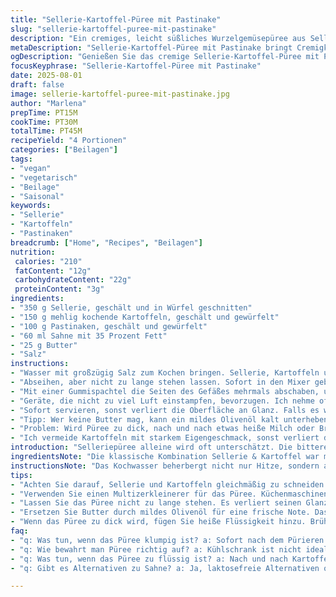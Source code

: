```yaml
---
title: "Sellerie-Kartoffel-Püree mit Pastinake"
slug: "sellerie-kartoffel-puree-mit-pastinake"
description: "Ein cremiges, leicht süßliches Wurzelgemüsepüree aus Sellerie, Kartoffeln und Pastinaken. Die Zutaten werden in gesalzenem Wasser gegart, bis sie weich sind, dann mit Sahne und Butter verfeinert, bis eine samtige Konsistenz entsteht. Durch die Pastinake bekommt das Püree eine überraschende Tiefe im Geschmack. Perfekt als Beilage zu kräftigen Gerichten oder als eigenständige Vorspeise. Laktosefreie Sahne oder Pflanzenöl können Butter und Kuhmilch ersetzen, ohne viel Geschmack einzubüßen. Wichtig: Nicht zu lange kochen, sonst wird die Textur klebrig und die Aromen blass."
metaDescription: "Sellerie-Kartoffel-Püree mit Pastinake bringt Cremigkeit und Tiefe auf den Teller. Eine ideale Beilage für jedes Festmahl."
ogDescription: "Genießen Sie das cremige Sellerie-Kartoffel-Püree mit Pastinake. Eine Geschmacksexplosion, perfekt für jede Gelegenheit."
focusKeyphrase: "Sellerie-Kartoffel-Püree mit Pastinake"
date: 2025-08-01
draft: false
image: sellerie-kartoffel-puree-mit-pastinake.jpg
author: "Marlena"
prepTime: PT15M
cookTime: PT30M
totalTime: PT45M
recipeYield: "4 Portionen"
categories: ["Beilagen"]
tags:
- "vegan"
- "vegetarisch"
- "Beilage"
- "Saisonal"
keywords:
- "Sellerie"
- "Kartoffeln"
- "Pastinaken"
breadcrumb: ["Home", "Recipes", "Beilagen"]
nutrition: 
 calories: "210"
 fatContent: "12g"
 carbohydrateContent: "22g"
 proteinContent: "3g"
ingredients:
- "350 g Sellerie, geschält und in Würfel geschnitten"
- "150 g mehlig kochende Kartoffeln, geschält und gewürfelt"
- "100 g Pastinaken, geschält und gewürfelt"
- "60 ml Sahne mit 35 Prozent Fett"
- "25 g Butter"
- "Salz"
instructions:
- "Wasser mit großzügig Salz zum Kochen bringen. Sellerie, Kartoffeln und Pastinaken hineingeben. Nicht zu groß geschnitten, damit sie gleichzeitig gar werden. Nach ca. 25 Minuten prüfen, mit Gabel – Gemüse muss weich sein, aber nicht zerfallen."
- "Abseihen, aber nicht zu lange stehen lassen. Sofort in den Mixer geben oder mit einem Stampfer fein verarbeiten. Sahne und Butter hinzufügen, dabei langsam und in Etappen. Nur so wird das Püree cremig, sonst wird es wässrig oder klebrig."
- "Mit einer Gummispachtel die Seiten des Gefäßes mehrmals abschaben, um Klümpchen zu vermeiden. Mit Salz abschmecken, nach Geschmack auch frisch gemahlenen weißen Pfeffer."
- "Geräte, die nicht zu viel Luft einstampfen, bevorzugen. Ich nehme oft den Multizerkleinerer, nicht die Küchenmaschine – Ergebnis stabiler, nicht gummiartig."
- "Sofort servieren, sonst verliert die Oberfläche an Glanz. Falls es wartet, warmstellen, aber nicht abgedeckt – Deckel lässt Feuchtigkeit kondensieren und macht das Püree zu matschig."
- "Tipp: Wer keine Butter mag, kann ein mildes Olivenöl kalt unterheben. Das verändert den Geschmack, macht es frischer. Pastinake gibt eine leicht süßliche Note, die den Sellerie rundet. Ohne Pastinake wird es herb, fast medizinisch."
- "Problem: Wird Püree zu dick, nach und nach etwas heiße Milch oder Brühe einrühren. Niemals kalte Flüssigkeit."
- "Ich vermeide Kartoffeln mit starkem Eigengeschmack, sonst verliert das Selleriepüree seine Hauptrolle."
introduction: "Selleriepüree alleine wird oft unterschätzt. Die bittere Note kann schnell dominieren oder gar als medizinisch empfunden werden. Dafür hab ich in Erfahrung gebracht, dass die Kombination mit Pastinake und mehliger Kartoffel einen Ausgleich schafft. Die Paste wird durch die Kartoffel cremiger, nicht so streng, und die Pastinake gibt eine dezente, süßliche Note, die immer überraschend gut wirkt. Der Trick: Nicht einfach stur nach Kochzeiten arbeiten, sondern auf das Gefühl und die Textur hören. Sellerie und Kartoffeln zeigen sich weich am Finger, leicht nachgebend, nicht zerfallend. Beim Pürieren den richtigen Moment für Butter und Sahne erwischen - nicht alles auf einmal rein, sonst wird das Püree entweder zu flüssig oder zähe Klumpen bilden sich. Etwas Geduld kommt hier stark zum Einsatz, den Pürierprozess zu beobachten. Kommt außerdem noch die Wahl des Gerätes dazu - der Unterschied zwischen Küchenmaschine und zerkleinerer ist nicht unerheblich. Hier mein Best-of nach mehreren Versuchen. Hab schon erlebt, wie Pürees entweder zu „gummig“ wurden oder wie Flüssigkeiten sich trennen, wenn man hastig war. Und ja, dazu noch den Duft: Während Sellerie und Pastinake kochen, füllt sich die Küche mit erdigen, tiefgründigen Aromen. Das ist das erste Zeichen, dass sich etwas Besonderes tut. Nicht zögern, genau dann die Garzeit zu prüfen. Außerdem gelernt, auf häufige Fehler zu achten: Zu lang kochen, dann verliert die Masse Struktur; zu kalt pürieren, das Ergebnis wird klumpig; nicht salzen vor dem Pürieren, sonst schmeckt’s fade. Perfekt ist das Ganze wenn noch kleine Sensorik-Schmelzstücke Butter sich am Gaumen absetzen, nicht komplett aufgelöst. Die persönliche Spielwiese, um am Ende Hand und Gaumen den Pürierer zu lenken."
ingredientsNote: "Die klassische Kombination Sellerie & Kartoffel war mir zu eintönig. Deshalb habe ich Pastinake ergänzt – ähnliche Konsistenz wie Kartoffel, aber mit feiner Süße und noch ein bisschen mehr Würze. Kartoffeln sollten mehlig sein, denn festkochende neigen dazu, das Püree zäh zu machen. Butter und Sahne spielen die Hauptrolle bei Cremigkeit, aber hier gilt Vorsicht: Statt Butter kann man auch neutrales Pflanzenöl nehmen, dann das Aroma ist leichter, aber anders. Sahne trägt zu Fett bei, wichtig für die Textur und den Geschmack; fettarme Milch macht alles dünnflüssig und weniger rund. Schlüssel ist vor allem das Wasser salzig zu setzen: Das zieht Aromen heraus und verhindert, dass alles fad bleibt. Würde man das Salz erst am Ende hinzufügen, verliert sich der Geschmack. Vermischen im Mixer ist effizienter als mit dem Stampfer, aber kann glatte, etwas gummiartige Konsistenzen erzeugen – da kommt es auf die Dauer an und kleine Pausen, um die Hitze etwas entweichen zu lassen."
instructionsNote: "Das Kochwasser beherbergt nicht nur Hitze, sondern auch die Struktur des Gemüses. Der Beginn: Wasser zum Kochen bringen und gut salzen - klingt banal, aber ohne Salz bleibt’s fade. Gemüse nicht zu grob schneiden; zu große Stücke garen ungleichmäßig, zu kleine zerfallen zu schnell. Nach etwa 25 Minuten: Mit Gabel prüfen. Jeweils federnd weich, aber nicht breiig. Das ist der Moment. Abgießen, sonst saugen sie sich voll und das Püree wird schwer. Sofort pürieren, solange die Hitze noch drin ist, das sorgt für Cremigkeit und löst feste Fasern auf. Beim Pürieren langsam Sahne und Butter einfügen, damit keine Trennung entsteht. Den Spatel öfter an den Rand setzen, um alle Stücke einzufangen – zu hastiges Arbeiten erzeugt Luftblasen und Klumpen. Nach Salz abschmecken, oft unterschätzt der Geschmack der Zutaten sich hier neu entwickelt hat. Warm servieren, weil Kälte das Fett bindet und die cremige Textur verliert. Gehört nicht in den Kühlschrank, es wird zu fest. Falls es doch für später gedacht ist, lieber frisch aufwärmen und eventuell mit etwas Sahne auflockern."
tips:
- "Achten Sie darauf, Sellerie und Kartoffeln gleichmäßig zu schneiden. Zu große Stücke garen ungleich. Schmecken Sie das Kochwasser intensiv ab. Zu wenig Salz, das Gewürz fehlt."
- "Verwenden Sie einen Multizerkleinerer für das Püree. Küchenmaschinen erzeugen oft zu viel Luft. Das Resultat kann gummiartig werden. Kühle Geräte vor dem Pürieren leicht ab."
- "Lassen Sie das Püree nicht zu lange stehen. Es verliert seinen Glanz. Warmhalten ist besser, aber nicht abdecken. Sonst wird die Oberfläche matschig. Foodcover klappt hier eher nicht."
- "Ersetzen Sie Butter durch mildes Olivenöl für eine frische Note. Das Püree erhält eine schöne Aromatik. Aber Pastinake sollte nicht fehlen. Sie bringt die süßliche Note."
- "Wenn das Püree zu dick wird, fügen Sie heiße Flüssigkeit hinzu. Brühe oder warme Milch sind ideal. Kalte Flüssigkeiten schaden der Textur. Also immer warm bleiben."
faq:
- "q: Was tun, wenn das Püree klumpig ist? a: Sofort nach dem Pürieren nochmal mixen. Zu hastiges Pürieren fördert Klumpen. Lassen Sie sich Zeit, sonst gibt’s nur ungeliebte Stückchen."
- "q: Wie bewahrt man Püree richtig auf? a: Kühlschrank ist nicht ideal. Es wird fest. Lieber in einem Behälter warmhalten. Dann mit Sahne oder etwas Brühe auflockern."
- "q: Was tun, wenn das Püree zu flüssig ist? a: Nach und nach Kartoffelstärke einrühren. Das hilft beim Binden. Alternativ ein paar Minuten länger köcheln."
- "q: Gibt es Alternativen zu Sahne? a: Ja, laktosefreie Alternativen oder pflanzliche Sahne sind möglich. Gekochtem Gemüse bleibt der volle Geschmack aber treu."

---
```

